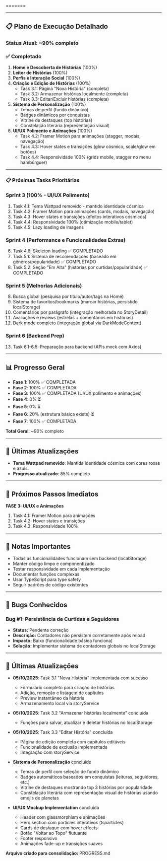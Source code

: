 =======

---

## 📋 Plano de Execução Detalhado

### Status Atual: ~90% completo

### ✅ Completado
1. **Home e Descoberta de Histórias** (100%)
2. **Leitor de Histórias** (100%)
3. **Perfis e Interação Social** (100%)
4. **Criação e Edição de Histórias** (100%)
   - Task 3.1: Página "Nova História" (completa)
   - Task 3.2: Armazenar histórias localmente (completa)
   - Task 3.3: Editar/Excluir histórias (completa)
5. **Sistema de Personalização** (100%)
   - Temas de perfil (fundo dinâmico)
   - Badges dinâmicos por conquistas
   - Vitrine de destaques (top histórias)
   - Constelação literária (representação visual)
6. **UI/UX Polimento e Animações** (100%)
   - Task 4.2: Framer Motion para animações (stagger, modais, navegação)
   - Task 4.3: Hover states e transições (glow cósmico, scale/glow em botões)
   - Task 4.4: Responsividade 100% (grids mobile, stagger no menu hambúrguer)

---

### 📋 Próximas Tasks Prioritárias

### Sprint 3 (100% - UI/UX Polimento)
1. Task 4.1: Tema Wattpad removido - mantido identidade cósmica
2. Task 4.2: Framer Motion para animações (cards, modais, navegação)
3. Task 4.3: Hover states e transições (efeitos interativos cósmicos)
4. Task 4.4: Responsividade 100% (otimização mobile/tablet)
5. Task 4.5: Lazy loading de imagens

### Sprint 4 (Performance e Funcionalidades Extras)
6. Task 4.6: Skeleton loading ✅ COMPLETADO
7. Task 5.1: Sistema de recomendações (baseado em gêneros/popularidade) ✅ COMPLETADO
8. Task 5.2: Seção "Em Alta" (histórias por curtidas/popularidade) ✅ COMPLETADO

### Sprint 5 (Melhorias Adicionais)
8. Busca global (pesquisa por título/autor/tags na Home)
9. Sistema de favoritos/bookmarks (marcar histórias, persistido localStorage)
10. Comentários por parágrafo (integração melhorada no StoryDetail)
11. Avaliações e reviews (estrelas + comentários em histórias)
12. Dark mode completo (integração global via DarkModeContext)

### Sprint 6 (Backend Prep)
13. Task 6.1-6.5: Preparação para backend (APIs mock com Axios)

---

## 📊 Progresso Geral

- **Fase 1**: 100% ✅ COMPLETADA
- **Fase 2**: 100% ✅ COMPLETADA
- **Fase 3**: 100% ✅ COMPLETADA (UI/UX polimento e animações)
- **Fase 4**: 0% ⏳
- **Fase 5**: 0% ⏳
- **Fase 6**: 20% (estrutura básica existe) ⏳
- **Fase 7**: 100% ✅ COMPLETADA

**Total Geral**: ~90% completo

---

## 🎉 Últimas Atualizações

- **Tema Wattpad removido**: Mantida identidade cósmica com cores roxas e azuis.
- **Progresso atualizado**: 85% completo.

---

## 🚀 Próximos Passos Imediatos

**FASE 3: UI/UX e Animações**

1. Task 4.1: Framer Motion para animações
2. Task 4.2: Hover states e transições
3. Task 4.3: Responsividade 100%

---

## 📝 Notas Importantes

- Todas as funcionalidades funcionam sem backend (localStorage)
- Manter código limpo e componentizado
- Testar responsividade em cada implementação
- Documentar funções complexas
- Usar TypeScript para type safety
- Seguir padrões de código existentes

---

## 🐛 Bugs Conhecidos

### Bug #1: Persistência de Curtidas e Seguidores
- **Status:** Pendente correção
- **Descrição:** Contadores não persistem corretamente após reload
- **Impacto:** Baixo (funcionalidade básica funciona)
- **Solução:** Implementar sistema de contadores globais no localStorage

---

## 🎉 Últimas Atualizações

- **05/10/2025**: Task 3.1 "Nova História" implementada com sucesso
  - Formulário completo para criação de histórias
  - Adição, remoção e listagem de capítulos
  - Preview instantâneo da história
  - Armazenamento local via storyService

- **05/10/2025**: Task 3.2 "Armazenar histórias localmente" concluída
  - Funções para salvar, atualizar e deletar histórias no localStorage

- **05/10/2025**: Task 3.3 "Editar História" concluída
  - Página de edição completa com capítulos editáveis
  - Funcionalidade de exclusão implementada
  - Integração com storyService

- **Sistema de Personalização** concluído
  - Temas de perfil com seleção de fundo dinâmico
  - Badges automáticos baseados em conquistas (leituras, seguidores, etc.)
  - Vitrine de destaques mostrando top 3 histórias por popularidade
  - Constelação literária com representação visual de histórias usando emojis de planetas

- **UI/UX Mockup Implementation** concluída
  - Header com glassmorphism e animações
  - Hero section com particles interativos (tsparticles)
  - Cards de destaque com hover effects
  - Botão "Voltar ao Topo" flutuante
  - Footer responsivo
  - Animações fade-up e transições suaves

**Arquivo criado para consolidação:** PROGRESS.md
